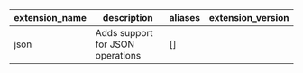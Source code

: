 | extension_name |           description            | aliases | extension_version |
|----------------|----------------------------------|---------|-------------------|
| json           | Adds support for JSON operations | []      |                   |
